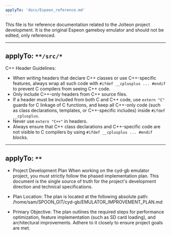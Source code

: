```yaml
---
applyTo: 'docs/Espeon_reference.md'
---
```

This file is for reference documentation related to the Jolteon project development. It is the original Espeon gameboy emulator and should not be edited, only referenced.

---
applyTo: `**/src/*`
---
C++ Header Guidelines:
- When writing headers that declare C++ classes or use C++-specific features, always wrap all such code with `#ifdef __cplusplus ... #endif` to prevent C compilers from seeing C++ code.
- Only include C++-only headers from C++ source files.
- If a header must be included from both C and C++ code, use `extern "C"` guards for C linkage of C functions, and keep all C++-only code (such as class declarations, templates, or C++-specific includes) inside `#ifdef __cplusplus`.
- Never use `extern "C++"` in headers.
- Always ensure that C++ class declarations and C++-specific code are not visible to C compilers by using `#ifdef __cplusplus ... #endif` blocks.
---
applyTo: `**`
---
- Project Development Plan
When working on the cyd-gb emulator project, you must strictly follow the phased implementation plan. This document is the single source of truth for the project's development direction and technical specifications.

- Plan Location: The plan is located at the following absolute path: /home/sam/SPOON_GIT/cyd-gb/EMULATOR_IMPROVEMENT_PLAN.md

- Primary Objective: The plan outlines the required steps for performance optimization, feature implementation (such as SD card loading), and architectural improvements. Adhere to it closely to ensure project goals are met.